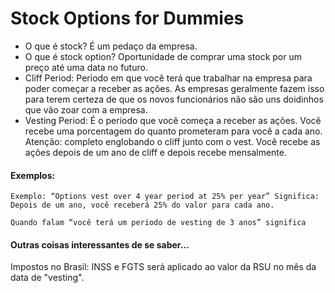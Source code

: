 # Stock Options for Dummies

- O que é stock? É um pedaço da empresa.
- O que é stock option? Oportunidade de comprar uma stock por um preço até uma data no futuro.
- Cliff Period: Periodo em que você terá que trabalhar na empresa para poder começar a receber as ações. As empresas geralmente fazem isso para terem certeza de que os novos funcionários não são uns doidinhos que vão zoar com a empresa.
- Vesting Period: É o periodo que você começa a receber as ações. Você recebe uma porcentagem do quanto prometeram para você a cada ano. Atenção: completo englobando o cliff junto com o vest. Você recebe as ações depois de um ano de cliff e depois recebe mensalmente.

#### Exemplos:

	Exemplo: “Options vest over 4 year period at 25% per year” Significa: Depois de um ano, você receberá 25% do valor para cada ano.

	Quando falam “você terá um periodo de vesting de 3 anos” significa

#### Outras coisas interessantes de se saber…

Impostos no Brasil: INSS e FGTS será aplicado ao valor da RSU no mês da data de "vesting".
